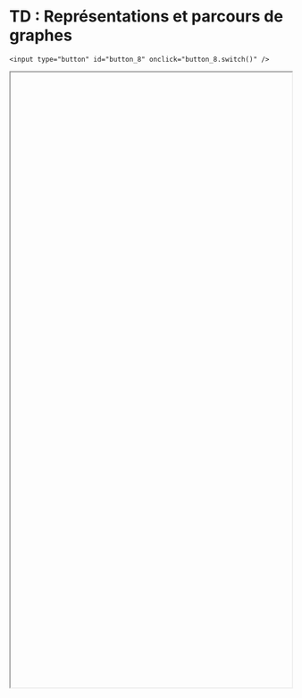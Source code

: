 # TD : Représentations et parcours de graphes

<script>
    $(function() {
        document.getElementById("main-content").style.maxWidth = "90%";
        button_8 = button_cor(
            'https://raw.githubusercontent.com/fortierq/cours/main/graphe/def/option/td/td_graphes_parcours.pdf',
            '8',
            'button_8'
        );
    });
</script>

```{margin}
<input type="button" id="button_8" onclick="button_8.switch()" />
```

<iframe id="8" height=1100 width=100% allowfullscreen></iframe>
